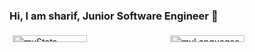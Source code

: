 ### Hi, I am sharif, Junior Software Engineer 👋

<div style="display: flex; ">
    <div style="flex: 1; padding: 5px;">
        <img alt="myStats" src="https://github-readme-stats.vercel.app/api?username=mSharifHub&show_icons=true&theme=dracula" style="width: 70%;"/>
    </div>
    <div style="flex: 1; padding: 5px;">
        <img alt="myLanguages" src="https://github-readme-stats.vercel.app/api/top-langs/?username=mSharifHub&layout=compact" style="width: 70%;"/>
    </div>
</div>
